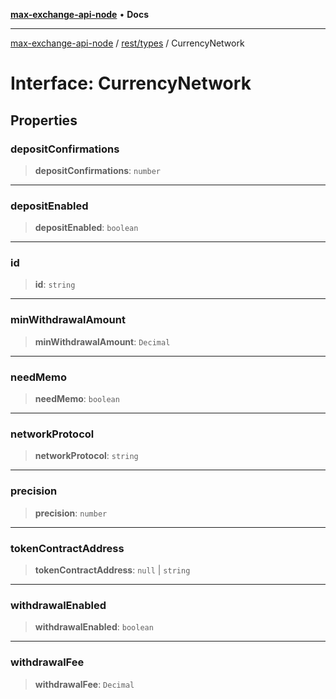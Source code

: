 [**max-exchange-api-node**](../../../README.md) • **Docs**

***

[max-exchange-api-node](../../../modules.md) / [rest/types](../README.md) / CurrencyNetwork

# Interface: CurrencyNetwork

## Properties

### depositConfirmations

> **depositConfirmations**: `number`

***

### depositEnabled

> **depositEnabled**: `boolean`

***

### id

> **id**: `string`

***

### minWithdrawalAmount

> **minWithdrawalAmount**: `Decimal`

***

### needMemo

> **needMemo**: `boolean`

***

### networkProtocol

> **networkProtocol**: `string`

***

### precision

> **precision**: `number`

***

### tokenContractAddress

> **tokenContractAddress**: `null` \| `string`

***

### withdrawalEnabled

> **withdrawalEnabled**: `boolean`

***

### withdrawalFee

> **withdrawalFee**: `Decimal`
